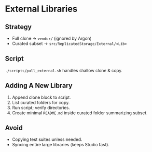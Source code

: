 # External Libraries

## Strategy
- Full clone → `vendor/` (ignored by Argon)
- Curated subset → `src/ReplicatedStorage/External/<Lib>`

## Script
`./scripts/pull_external.sh` handles shallow clone & copy.

## Adding A New Library
1. Append clone block to script.
2. List curated folders for copy.
3. Run script; verify directories.
4. Create minimal `README.md` inside curated folder summarizing subset.

## Avoid
- Copying test suites unless needed.
- Syncing entire large libraries (keeps Studio fast).
